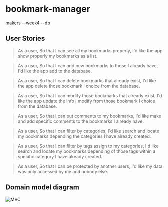 # bookmark-manager
makers --week4 --db


## User Stories

> As a user,
> So that I can see all my bookmarks properly,
> I'd like the app show properly my bookmarks as a list.

> As a user,
> So that I can add new bookmarks to those I already have,
> I'd like the app add to the database.

> As a user,
> So that I can delete bookmarks that already exist,
> I'd like the app delete those bookmark I choice from the database.

> As a user,
> So that I can modify those bookmarks that already exist,
> I'd like the app update the info I modify from those bookmark I choice from the database.

> As a user,
> So that I can put comments to my bookmarks,
> I'd like make and add specific comments to the bookmarks I already have.

> As a user,
> So that I can filter by categories,
> I'd like search and locate my bookmarks depending the categories I have already created.

> As a user,
> So that I can filter by tags assign to my categories,
> I'd like search and locate my bookmarks depending of those tags within a specific category I have already created.

> As a user,
> So that I can be protected by another users,
> I'd like my data was only accessed by me and nobody else.


## Domain model diagram

![MVC](https://raw.githubusercontent.com/frank-carracedo/bookmark-manager/master/assets/MVC.jpeg)
